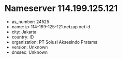 # Nameserver 114.199.125.121

* as_number: 24525
* name: ip-114-199-125-121.netzap.net.id.
* city: Jakarta
* country: ID
* organization: PT Solusi Aksesindo Pratama
* version: Unknown
* dnssec: Unknown
